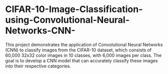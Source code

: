 # CIFAR-10-Image-Classification-using-Convolutional-Neural-Networks-CNN-
This project demonstrates the application of Convolutional Neural Networks (CNN) to classify images from the CIFAR-10 dataset, which consists of 60,000 32x32 color images in 10 classes, with 6,000 images per class. The goal is to develop a CNN model that can accurately classify these images into their respective categories.
